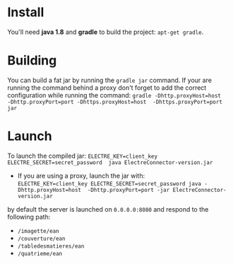 
# Install
You'll need **java 1.8** and **gradle** to build the project: `apt-get gradle`.

# Building
You can build a fat jar by running the `gradle jar` command.
If your are running the command behind a proxy don't forget to add the correct configuration while running the command:
`gradle -Dhttp.proxyHost=host  -Dhttp.proxyPort=port -Dhttps.proxyHost=host  -Dhttps.proxyPort=port jar`

# Launch
To launch the compiled jar:
`ELECTRE_KEY=client_key ELECTRE_SECRET=secret_password  java ElectreConnector-version.jar`

- If you are using a proxy, launch the jar with:    
`ELECTRE_KEY=client_key ELECTRE_SECRET=secret_password java -Dhttp.proxyHost=host  -Dhttp.proxyPort=port -jar ElectreConnector-version.jar`

by default the server is launched on `0.0.0.0:8080` and respond to the following path:

- `/imagette/ean`
- `/couverture/ean`
- `/tabledesmatieres/ean`
- `/quatrieme/ean`